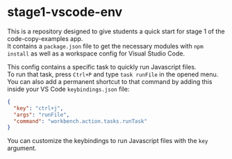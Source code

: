 # stage1-vscode-env
This is a repository designed to give students a quick start for stage 1 of the code-copy-examples app.<br>
It contains a `package.json` file to get the necessary modules with `npm install` as well as a workspace config for Visual Studio Code.

This config contains a specific task to quickly run Javascript files.<br>
To run that task, press `Ctrl+P` and type `task runFile` in the opened menu.<br>
You can also add a permanent shortcut to that command by adding this inside your VS Code `keybindings.json` file:
```json
{
  "key": "ctrl+j",
  "args": "runFile",
  "command": "workbench.action.tasks.runTask"
}
```
You can customize the keybindings to run Javascript files with the `key` argument.
